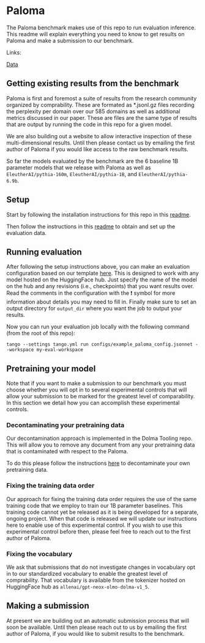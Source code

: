 # Paloma

The Paloma benchmark makes use of this repo to run evaluation inference. This readme will explain everything you need to know to get results on Paloma and make a submission to our benchmark.

Links:

[Data](https://huggingface.co/datasets/allenai/paloma)

## Getting existing results from the benchmark
Paloma is first and foremost a suite of results from the research community organized by comprability. These are formated as *.jsonl.gz files recording the perplexity per domain over our 585 domains as well as additional metrics discussed in our paper. These are files are the same type of results that are output by running the code in this repo for a given model.

We are also building out a website to allow interactive inspection of these multi-dimensional results. Until then please contact us by emailing the first author of Paloma if you would like access to the raw benchmark results.

So far the models evaluated by the benchmark are the 6 baseline 1B parameter models that we release with Paloma as well as `EleutherAI/pythia-160m`, `EleutherAI/pythia-1B`, and `EleutherAI/pythia-6.9b`.

## Setup
Start by following the installation instructions for this repo in this [readme](../README.md).

Then follow the instructions in this [readme](eval_data/README.md) to obtain and set up the evaluation data.

## Running evaluation
After following the setup instructions above, you can make an evaluation configuration based on our template [here](../configs/example_paloma_config.jsonnet). This is designed to work with any model hosted on the HuggingFace hub. Just specify the name of the model on the hub and any revisions (i.e., checkpoints) that you want results over. Read the comments in the configuration with the ❗ symbol for more information about details you may need to fill in.  Finally make sure to set an output directory for `output_dir` where you want the job to output your results. 

Now you can run your evaluation job locally with the following command (from the root of this repo):
```
tango --settings tango.yml run configs/example_paloma_config.jsonnet --workspace my-eval-workspace
```

## Pretraining your model
Note that if you want to make a submission to our benchmark you must choose whether you will opt in to several experimental controls that will allow your submission to be marked for the greatest level of comparability. In this section we detail how you can accomplish these experimental controls.

### Decontaminating your pretraining data
Our decontamination approach is implemented in the Dolma Tooling repo. This will allow you to remove any document from any your pretraining data that is contaminated with respect to the Paloma.

To do this please follow the instructions [here](https://github.com/allenai/dolma/blob/decon-instructions/docs/paloma_decontamination.md) to decontaminate your own pretraining data.

### Fixing the training data order
Our approach for fixing the training data order requires the use of the same training code that we employ to train our 1B parameter baselines. This training code cannot yet be released as it is being developed for a separate, ongoing project. When that code is released we will update our instructions here to enable use of this experimental control. If you wish to use this experimental control before then, please feel free to reach out to the first author of Paloma.

### Fixing the vocabulary
We ask that submissions that do not investigate changes in vocabulary opt in to our standardized vocabulary to enable the greatest level of comprability. That vocabulary is available from the tokenizer hosted on HuggingFace hub as `allenai/gpt-neox-olmo-dolma-v1_5`. 

## Making a submission
At present we are building out an automatic submission process that will soon be available. Until then please reach out to us by emailing the first author of Paloma, if you would like to submit results to the benchmark.